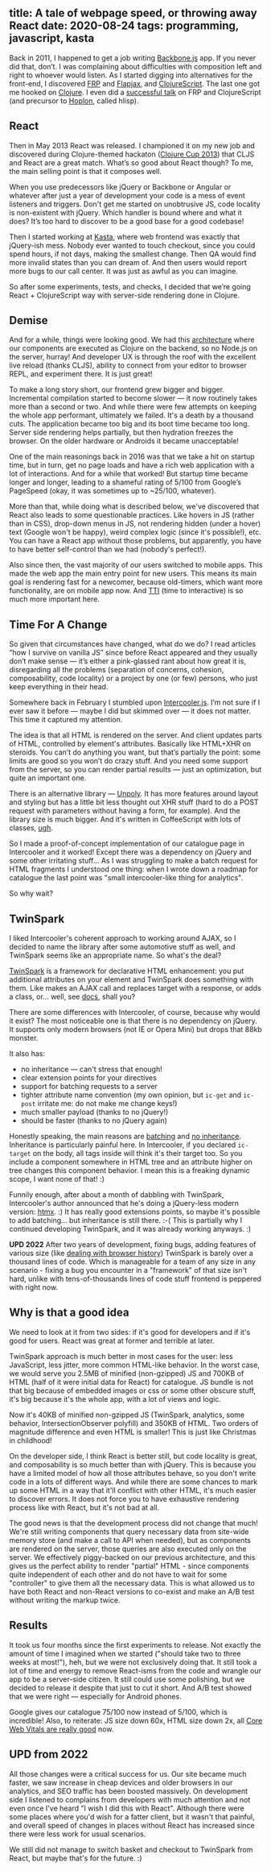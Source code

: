 title: A tale of webpage speed, or throwing away React
date: 2020-08-24
tags: programming, javascript, kasta
----

Back in 2011, I happened to get a job writing [Backbone.js](https://backbonejs.org/) app. If you never did that, don’t. I was complaining about difficulties with composition left and right to whoever would listen. As I started digging into alternatives for the front-end, I discovered [FRP](https://en.wikipedia.org/wiki/Functional_reactive_programming) and [Flapjax](https://www.flapjax-lang.org/), and [ClojureScript](https://clojurescript.org/). The last one got me hooked on [Clojure](https://clojure.org/). I even did a [successful talk](https://fwdays.com/event/js-frameworks-day-2013/review/Functional-Reactive-Programming-&-ClojureScript) on FRP and ClojureScript (and precursor to [Hoplon](https://hoplon.io/), called hlisp).

## React

Then in May 2013 React was released. I championed it on my new job and discovered during Clojure-themed hackaton ([Clojure Cup 2013](https://solovyov.net/blog/2013/clojurecup/)) that CLJS and React are a great match. What’s so good about React though? To me, the main selling point is that it composes well. 

When you use predecessors like jQuery or Backbone or Angular or whatever after just a year of development your code is a mess of event listeners and triggers. Don't get me started on unobtrusive JS, code locality is non-existent with jQuery. Which handler is bound where and what it does? It’s too hard to discover to be a good base for a good codebase!

Then I started working at [Kasta](https://kasta.ua), where web frontend was exactly that jQuery-ish mess. Nobody ever wanted to touch checkout, since you could spend hours, if not days, making the smallest change. Then QA would find more invalid states than you can dream of. And then users would report more bugs to our call center. It was just as awful as you can imagine. 

So after some experiments, tests, and checks, I decided that we’re going React + ClojureScript way with server-side rendering done in Clojure. 

## Demise

And for a while, things were looking good. We had this [architecture](https://solovyov.net/blog/2017/server-side-rendering/) where our components are executed as Clojure on the backend, so no Node.js on the server, hurray! And developer UX is through the roof with the excellent live reload (thanks CLJS), ability to connect from your editor to browser REPL, and experiment there. It is just great!

To make a long story short, our frontend grew bigger and bigger. Incremental compilation started to become slower — it now routinely takes more than a second or two. And while there were few attempts on keeping the whole app performant, ultimately we failed. It's a death by a thousand cuts. The application became too big and its boot time became too long. Server side rendering helps partially, but then hydration freezes the browser. On the older hardware or Androids it became unacceptable!

One of the main reasonings back in 2016 was that we take a hit on startup time, but in turn, get no page loads and have a rich web application with a lot of interactions. And for a while that worked! But startup time became longer and longer, leading to a shameful rating of 5/100 from Google’s PageSpeed (okay, it was sometimes up to ~25/100, whatever).

More than that, while doing what is described below, we've discovered that React also leads to some questionable practices. Like hovers in JS (rather than in CSS), drop-down menus in JS, not rendering hidden (under a hover) text (Google won't be happy), weird complex logic (since it's possible!), etc. You can have a React app without those problems, but apparently, you have to have better self-control than we had (nobody's perfect!).

Also since then, the vast majority of our users switched to mobile apps. This made the web app the main entry point for new users. This means its main goal is rendering fast for a newcomer, because old-timers, which want more functionality, are on mobile app now. And [TTI](https://web.dev/tti/) (time to interactive) is so much more important here. 

## Time For A Change

So given that circumstances have changed, what do we do? I read articles “how I survive on vanilla JS” since before React appeared and they usually don’t make sense — it’s either a pink-glassed rant about how great it is, disregarding all the problems (separation of concerns, cohesion, composability, code locality) or a project by one (or few) persons, who just keep everything in their head. 

Somewhere back in February I stumbled upon [Intercooler.js](https://intercoolerjs.org/). I’m not sure if I ever saw it before — maybe I did but skimmed over — it does not matter. This time it captured my attention.

The idea is that all HTML is rendered on the server. And client updates parts of HTML, controlled by element's attributes. Basically like HTML+XHR on steroids. You can’t do anything you want, but that’s partially the point: some limits are good so you won’t do crazy stuff. And you need some support from the server, so you can render partial results — just an optimization, but quite an important one. 

There is an alternative library — [Unpoly](https://unpoly.com/). It has more features around layout and styling but has a little bit less thought out XHR stuff (hard to do a POST request with parameters without having a form, for example). And the library size is much bigger. And it's written in CoffeeScript with lots of classes, [ugh](https://solovyov.net/blog/2020/inheritance/).

So I made a proof-of-concept implementation of our catalogue page in Intercooler and it worked! Except there was a dependency on jQuery and some other irritating stuff... As I was struggling to make a batch request for HTML fragments I understood one thing: when I wrote down a roadmap for catalogue the last point was "small intercooler-like thing for analytics". 

So why wait?

## TwinSpark

I liked Intercooler's coherent approach to working around AJAX, so I decided to name the library after some automotive stuff as well, and TwinSpark seems like an appropriate name. So what's the deal?

[TwinSpark](https://github.com/piranha/twinspark-js) is a framework for declarative HTML enhancement: you put additional attributes on your element and TwinSpark does something with them. Like makes an AJAX call and replaces target with a response, or adds a class, or... well, see [docs](https://piranha.github.io/twinspark-js/), shall you?

There are some differences with Intercooler, of course, because why would it exist? The most noticeable one is that there is no dependency on jQuery. It supports only modern browsers (not IE or Opera Mini) but drops that 88kb monster. 

It also has:

- no inheritance — can't stress that enough!
- clear extension points for your directives
- support for batching requests to a server
- tighter attribute name convention (my own opinion, but `ic-get` and `ic-post` irritate me: do not make me change keys!)
- much smaller payload (thanks to no jQuery!)
- should be faster (thanks to no jQuery again)

Honestly speaking, the main reasons are [batching](https://piranha.github.io/twinspark-js/api/ts-req-batch/) and [no inheritance](https://solovyov.net/blog/2020/inheritance/). Inheritance is particularly painful here. In Intercooler, if you declared `ic-target` on the body, all tags inside will think it's their target too. So you include a component somewhere in HTML tree and an attribute higher on tree changes this component behavior. I mean this is a freaking dynamic scope, I want none of that! :)

Funnily enough, after about a month of dabbling with TwinSpark, Intercooler's author announced that he's doing a jQuery-less modern version: [htmx](https://htmx.org/). :) It has really good extensions points, so maybe it's possible to add batching... but inheritance is still there. :-( This is partially why I continued developing TwinSpark, and it was already working anyways. :)

**UPD 2022** After two years of development, fixing bugs, adding features of various size (like [dealing with browser history](https://solovyov.net/blog/2021/history-snapshotting-in-twinspark-js/)) TwinSpark is barely over a thousand lines of code. Which is manageable for a team of any size in any scenario - fixing a bug you encounter in a "framework" of that size isn't hard, unlike with tens-of-thousands lines of code stuff frontend is peppered with right now.

## Why is that a good idea

We need to look at it from two sides: if it's good for developers and if it's good for users. React was great at former and terrible at later. 

TwinSpark approach is much better in most cases for the user: less JavaScript, less jitter, more common HTML-like behavior. In the worst case, we would serve you 2.5MB of minified (non-gzipped) JS and 700KB of HTML (half of it were initial data for React) for catalogue. JS bundle is not that big because of embedded images or css or some other obscure stuff, it's big because it's the whole app, with a lot of views and logic.

Now it's 40KB of minified non-gzipped JS (TwinSpark, analytics, some behavior, IntersectionObserver polyfill) and 350KB of HTML. Two orders of magnitude difference and even HTML is smaller! This is just like Christmas in childhood!

On the developer side, I think React is better still, but code locality is great, and composability is so much better than with jQuery. This is because you have a limited model of how all those attributes behave, so you don't write code in a lots of different ways. And while there are some chances to mark up some HTML in a way that it'll conflict with other HTML, it's much easier to discover errors. It does not force you to have exhaustive rendering process like with React, but it's not bad at all.

The good news is that the development process did not change that much! We're still writing components that query necessary data from site-wide memory store (and make a call to API when needed), but as components are rendered on the server, those queries are also executed only on the server. We effectively piggy-backed on our previous architecture, and this gives us the perfect ability to render "partial" HTML - since components quite independent of each other and do not have to wait for some "controller" to give them all the necessary data. This is what allowed us to have both React and non-React versions to co-exist and make an A/B test without writing the markup twice.

## Results

It took us four months since the first experiments to release. Not exactly the amount of time I imagined when we started ("should take two to three weeks at most!"), heh, but we were not exclusively doing that. It still took a lot of time and energy to remove React-isms from the code and wrangle our app to be a server-side citizen. It still could use some polishing, but we decided to release it despite that just to cut it short. And A/B test showed that we were right — especially for Android phones.

Google gives our catalogue 75/100 now instead of 5/100, which is incredible! Also, to reiterate: JS size down 60x, HTML size down 2x, all [Core Web Vitals are really good](https://treo.sh/sitespeed/kasta.ua) now.

## UPD from 2022

All those changes were a critical success for us. Our site became much faster, we saw increase in cheap devices and older browsers in our analytics, and SEO traffic has been boosted massively. On development side I listened to complains from developers with much attention and not even once I've heard "I wish I did this with React". Although there were some places where you'd wish for a fatter client, but it wasn't that painful, and overall speed of changes in places without React has increased since there were less work for usual scenarios.

We still did not manage to switch basket and checkout to TwinSpark from React, but maybe that's for the future. :)
